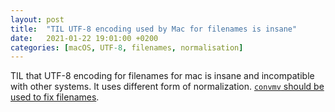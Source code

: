 ```yaml
---
layout: post
title:  "TIL UTF-8 encoding used by Mac for filenames is insane"
date:   2021-01-22 19:01:00 +0200
categories: [macOS, UTF-8, filenames, normalisation]
---
```

TIL that UTF-8 encoding for filenames for mac is insane and incompatible with other systems. It uses different form of normalization. [`convmv` should be used to fix filenames](https://gist.github.com/JamesChevalier/8448512). 

